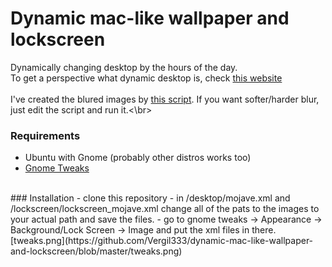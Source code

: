 # Dynamic mac-like wallpaper and lockscreen</br>
Dynamically changing desktop by the hours of the day.</br>
To get a perspective what dynamic desktop is, check [this website](https://dynamicwallpaper.club/)</br>
</br>
I've created the blured images by [this script](https://github.com/Vergil333/dynamic-mac-like-wallpaper-and-lockscreen/blob/master/create_blur.sh). If you want softer/harder blur, just edit the script and run it.<\br>
### Requirements
- Ubuntu with Gnome (probably other distros works too)
- [Gnome Tweaks](https://itsfoss.com/gnome-tweak-tool/)
</br>
### Installation
- clone this repository
- in /desktop/mojave.xml and /lockscreen/lockscreen_mojave.xml change all of the pats to the images to your actual path and save the files.
- go to gnome tweaks -> Appearance -> Background/Lock Screen -> Image and put the xml files in there.
[tweaks.png](https://github.com/Vergil333/dynamic-mac-like-wallpaper-and-lockscreen/blob/master/tweaks.png)
